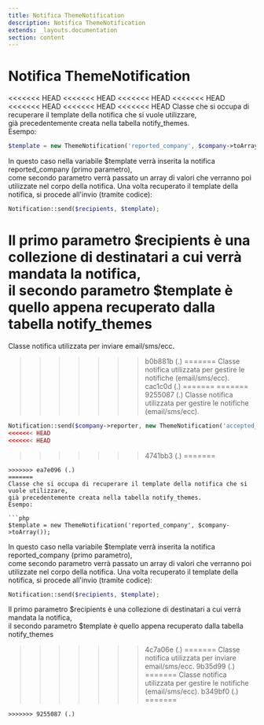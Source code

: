 ```yaml
---
title: Notifica ThemeNotification
description: Notifica ThemeNotification
extends: _layouts.documentation
section: content
---
```


# Notifica ThemeNotification

<<<<<<< HEAD
<<<<<<< HEAD
<<<<<<< HEAD
<<<<<<< HEAD
<<<<<<< HEAD
<<<<<<< HEAD
<<<<<<< HEAD
Classe che si occupa di recuperare il template della notifica che si vuole utilizzare,  
già precedentemente creata nella tabella notify_themes.  
Esempo:

```php
$template = new ThemeNotification('reported_company', $company->toArray());
```

In questo caso nella variabile $template verrà inserita la notifica reported_company (primo parametro),  
come secondo parametro verrà passato un array di valori che verranno poi utilizzate nel corpo della notifica. 
Una volta recuperato il template della notifica, si procede all'invio (tramite codice):

```php
Notification::send($recipients, $template);
```

Il primo parametro $recipients è una collezione di destinatari a cui verrà mandata la notifica,  
il secondo parametro $template è quello appena recuperato dalla tabella notify_themes
=======
Classe notifica utilizzata per inviare email/sms/ecc.
>>>>>>> b0b881b (.)
=======
Classe notifica utilizzata per gestire le notifiche (email/sms/ecc).
>>>>>>> cac1c0d (.)
=======
=======
>>>>>>> 9255087 (.)
Classe notifica utilizzata per gestire le notifiche (email/sms/ecc).

```php
Notification::send($company->reporter, new ThemeNotification('accepted_company', $company->toArray()));
<<<<<<< HEAD
<<<<<<< HEAD
```
>>>>>>> 4741bb3 (.)
=======
```
>>>>>>> ea7e096 (.)
=======
Classe che si occupa di recuperare il template della notifica che si vuole utilizzare,  
già precedentemente creata nella tabella notify_themes.  
Esempo:

```php
$template = new ThemeNotification('reported_company', $company->toArray());
```

In questo caso nella variabile $template verrà inserita la notifica reported_company (primo parametro),  
come secondo parametro verrà passato un array di valori che verranno poi utilizzate nel corpo della notifica. 
Una volta recuperato il template della notifica, si procede all'invio (tramite codice):

```php
Notification::send($recipients, $template);
```

Il primo parametro $recipients è una collezione di destinatari a cui verrà mandata la notifica,  
il secondo parametro $template è quello appena recuperato dalla tabella notify_themes
>>>>>>> 4c7a06e (.)
=======
Classe notifica utilizzata per inviare email/sms/ecc.
>>>>>>> 9b35d99 (.)
=======
Classe notifica utilizzata per gestire le notifiche (email/sms/ecc).
>>>>>>> b349bf0 (.)
=======
```
>>>>>>> 9255087 (.)
